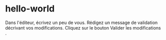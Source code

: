 # hello-world
Dans l'éditeur, écrivez un peu de vous.
Rédigez un message de validation décrivant vos modifications.
Cliquez sur le bouton Valider les modifications .
